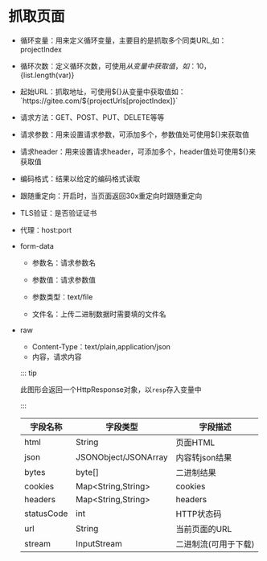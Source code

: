 # 抓取页面

- 循环变量：用来定义循环变量，主要目的是抓取多个同类URL,如：projectIndex

- 循环次数：定义循环次数，可使用${}从变量中获取值，如：10，${list.length(var)}

- 起始URL：抓取地址，可使用${}从变量中获取值如：`https://gitee.com/${projectUrls[projectIndex]}`

- 请求方法：GET、POST、PUT、DELETE等等

- 请求参数：用来设置请求参数，可添加多个，参数值处可使用${}来获取值

- 请求header：用来设置请求header，可添加多个，header值处可使用${}来获取值

- 编码格式：结果以给定的编码格式读取

- 跟随重定向：开启时，当页面返回30x重定向时跟随重定向

- TLS验证：是否验证证书

- 代理：host:port

- form-data

  - 参数名：请求参数名

  - 参数值：请求参数值

  - 参数类型：text/file

  - 文件名：上传二进制数据时需要填的文件名
  
- raw
  
  - Content-Type：text/plain,application/json
  - 内容，请求内容
  
  ::: tip 
  
  此图形会返回一个HttpResponse对象，以`resp`存入变量中
  
  :::
  
  | 字段名称   | 字段类型             | 字段描述       |
  | ---------- | -------------------- | -------------- |
  | html       | String               | 页面HTML       |
  | json       | JSONObject/JSONArray | 内容转json结果 |
  | bytes      | byte[]               | 二进制结果     |
  | cookies    | Map<String,String>   | cookies        |
  | headers    | Map<String,String>   | headers        |
  | statusCode | int                  | HTTP状态码     |
  | url        | String               | 当前页面的URL   |
  | stream     | InputStream          | 二进制流(可用于下载) |